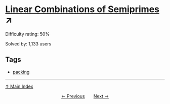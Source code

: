 # [Linear Combinations of Semiprimes](https://projecteuler.net/problem=278) ↗️

Difficulty rating: 50%

Solved by: 1,133 users
## Tags

- [packing](../tags/packing.md)



---

[↑ Main Index](../README.md)


<div align=center><a href='277.md'>← Previous</a> &nbsp;&nbsp; &nbsp;&nbsp;  <a href='279.md'>Next →</a></div>

